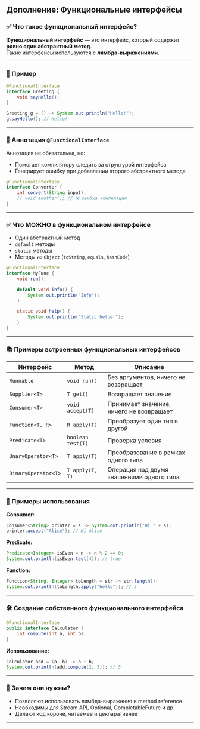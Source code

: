 
## Дополнение: Функциональные интерфейсы

### ✅ Что такое функциональный интерфейс?

**Функциональный интерфейс** — это интерфейс, который содержит **ровно один абстрактный метод**.  
Такие интерфейсы используются с **лямбда-выражениями**.

---

### 🧪 Пример

```java
@FunctionalInterface
interface Greeting {
    void sayHello();
}

Greeting g = () -> System.out.println("Hello!");
g.sayHello(); // Hello!
```

---

### 📛 Аннотация `@FunctionalInterface`

Аннотация не обязательна, но:

- Помогает компилятору следить за структурой интерфейса
- Генерирует ошибку при добавлении второго абстрактного метода

```java
@FunctionalInterface
interface Converter {
    int convert(String input);
    // void another(); // ❌ ошибка компиляции
}
```

---

### ✅ Что МОЖНО в функциональном интерфейсе

- Один абстрактный метод
- `default` методы
- `static` методы
- Методы из `Object` (`toString`, `equals`, `hashCode`)

```java
@FunctionalInterface
interface MyFunc {
    void run();

    default void info() {
        System.out.println("Info");
    }

    static void help() {
        System.out.println("Static helper");
    }
}
```

---

### 📚 Примеры встроенных функциональных интерфейсов

| Интерфейс           | Метод             | Описание                                |
|---------------------|------------------|------------------------------------------|
| `Runnable`          | `void run()`     | Без аргументов, ничего не возвращает     |
| `Supplier<T>`       | `T get()`        | Возвращает значение                      |
| `Consumer<T>`       | `void accept(T)` | Принимает значение, ничего не возвращает |
| `Function<T, R>`    | `R apply(T)`     | Преобразует один тип в другой            |
| `Predicate<T>`      | `boolean test(T)`| Проверка условия                         |
| `UnaryOperator<T>`  | `T apply(T)`     | Преобразование в рамках одного типа      |
| `BinaryOperator<T>` | `T apply(T, T)`  | Операция над двумя значениями одного типа |

---

### 💬 Примеры использования

**Consumer:**
```java
Consumer<String> printer = s -> System.out.println("Hi " + s);
printer.accept("Alice"); // Hi Alice
```

**Predicate:**
```java
Predicate<Integer> isEven = n -> n % 2 == 0;
System.out.println(isEven.test(4)); // true
```

**Function:**
```java
Function<String, Integer> toLength = str -> str.length();
System.out.println(toLength.apply("hello")); // 5
```

---

### 🛠 Создание собственного функционального интерфейса

```java
@FunctionalInterface
public interface Calculator {
    int compute(int a, int b);
}
```

**Использование:**
```java
Calculator add = (a, b) -> a + b;
System.out.println(add.compute(2, 3)); // 5
```

---

### 🧠 Зачем они нужны?

- Позволяют использовать лямбда-выражения и method reference
- Необходимы для Stream API, Optional, CompletableFuture и др.
- Делают код короче, читаемее и декларативнее

---

